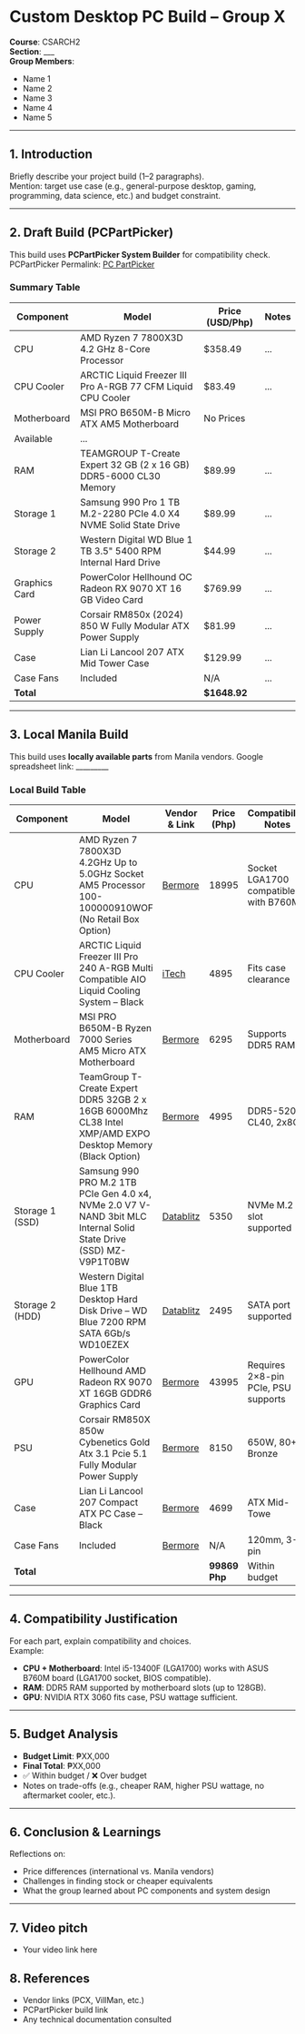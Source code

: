 # Custom Desktop PC Build – Group X

**Course**: CSARCH2  
**Section**: ___  
**Group Members**:  
- Name 1  
- Name 2  
- Name 3  
- Name 4  
- Name 5  

---

## 1. Introduction
Briefly describe your project build (1–2 paragraphs).  
Mention: target use case (e.g., general-purpose desktop, gaming, programming, data science, etc.) and budget constraint.

---

## 2. Draft Build (PCPartPicker)
This build uses **PCPartPicker System Builder** for compatibility check. 
PCPartPicker Permalink: [PC PartPicker](https://pcpartpicker.com/list/JynRcx)

### Summary Table 
| Component       | Model | Price (USD/Php) | Notes |
|-----------------|-------|-----------------|-------|
| CPU             | 	AMD Ryzen 7 7800X3D 4.2 GHz 8-Core Processor   | 	$358.49             | ...   |
| CPU Cooler      | 	ARCTIC Liquid Freezer III Pro A-RGB 77 CFM Liquid CPU Cooler   | 	$83.49             | ...   |
| Motherboard     | 	MSI PRO B650M-B Micro ATX AM5 Motherboard   | No Prices
Available             | ...   |
| RAM             | TEAMGROUP T-Create Expert 32 GB (2 x 16 GB) DDR5-6000 CL30 Memory  |$89.99             | ...   |
| Storage 1       | 	Samsung 990 Pro 1 TB M.2-2280 PCIe 4.0 X4 NVME Solid State Drive   | $89.99            | ...   |
| Storage 2       | 	Western Digital WD Blue 1 TB 3.5" 5400 RPM Internal Hard Drive   | $44.99             | ...   |
| Graphics Card   | 	PowerColor Hellhound OC Radeon RX 9070 XT 16 GB Video Card   | $769.99             | ...   |
| Power Supply    | 		Corsair RM850x (2024) 850 W Fully Modular ATX Power Supply  | $81.99            | ...   |
| Case            | 		Lian Li Lancool 207 ATX Mid Tower Case   | $129.99             | ...   |
| Case Fans       | Included   | N/A             | ...   |
| **Total**       |       | **$1648.92**     |       |

---

## 3. Local Manila Build
This build uses **locally available parts** from Manila vendors.
Google spreadsheet link: _________  

### Local Build Table
| Component       | Model | Vendor & Link      | Price (Php) | Compatibility Notes                  |
|-----------------|-------|--------------------|-------------|--------------------------------------|
| CPU             | AMD Ryzen 7 7800X3D 4.2GHz Up to 5.0GHz Socket AM5 Processor 100-100000910WOF (No Retail Box Option)   | [Bermore](https://bermorzone.com.ph/shop/processors/amd-processors/amd-ryzen-7-7800x3d-4-2ghz-up-to-5-0ghz-socket-am5-processor-100-100000910wof/) | 18995         | Socket LGA1700 compatible with B760M |
| CPU Cooler      | ARCTIC Liquid Freezer III Pro 240 A-RGB Multi Compatible AIO Liquid Cooling System – Black |  [iTech](https://www.itech.ph/product/arctic-liquid-freezer-iii-pro-240-multi-compatible-aio-cpu-water-cooler/)   |  4895    | Fits case clearance         |                |
| Motherboard     | MSI PRO B650M-B Ryzen 7000 Series AM5 Micro ATX Motherboard   | [Bermore](https://bermorzone.com.ph/shop/motherboard/amd-motherboards/msi-pro-b650m-b-ryzen-7000-series-am5-micro-atx-motherboard/) | 6295         | Supports DDR5 RAM                    |
| RAM             | TeamGroup T-Create Expert DDR5 32GB 2 x 16GB 6000Mhz CL38 Intel XMP/AMD EXPO Desktop Memory (Black Option)   | [Bermore](https://bermorzone.com.ph/shop/memory-modules/desktop-memory/teamgroup-t-create-expert-ddr5-32gb-2-x-16gb-6000mhz-cl48-intel-xmp-amd-expo-desktop-memory/) | 4995         | DDR5-5200 CL40, 2x8GB                |
| Storage 1 (SSD) | Samsung 990 PRO M.2 1TB PCIe Gen 4.0 x4, NVMe 2.0 V7 V-NAND 3bit MLC Internal Solid State Drive (SSD) MZ-V9P1T0BW   | [Datablitz](https://ecommerce.datablitz.com.ph/products/samsung-990-pro-1tb-pcie-4-0-nvme-m-2-ssd-mz-v9p1t0bw) | 5350         | NVMe M.2 slot supported              |
| Storage 2 (HDD) | Western Digital Blue 1TB Desktop Hard Disk Drive – WD Blue 7200 RPM SATA 6Gb/s WD10EZEX   | [Datablitz](https://ecommerce.datablitz.com.ph/collections/western-digital-hard-drive/products/wd-blue-1tb-pc-hard-drive-wd10ezex)   | 2495         | SATA port supported                  |
| GPU             | PowerColor Hellhound AMD Radeon RX 9070 XT 16GB GDDR6 Graphics Card   | [Bermore](https://bermorzone.com.ph/shop/video-cards/amd-video-cards/powercolor-hellhound-amd-radeon-rx-9070-xt-16gb-gddr6-graphics-card/)    | 43995         | Requires 2×8-pin PCIe, PSU supports  |
| PSU             | Corsair RM850X 850w Cybenetics Gold Atx 3.1 Pcie 5.1 Fully Modular Power Supply   | [Bermore](https://bermorzone.com.ph/shop/power-sources/power-supply-unit/corsair-rm850x-850w-cybenetics-gold-atx-3-1-pcie-5-1-fully-modular-power-supply/)   | 8150         | 650W, 80+ Bronze                     |
| Case            | Lian Li Lancool 207 Compact ATX PC Case – Black | [Bermore](https://bermorzone.com.ph/shop/chassis/lian-li-lancool-207-compact-atx-pc-case/)   | 4699    | ATX Mid-Towe        | r                        |
| Case Fans       | Included   | [Bermore](link)    | N/A         | 120mm, 3-pin                         |
| **Total**       |       |                    | **99869 Php** | Within budget                        |

---

## 4. Compatibility Justification
For each part, explain compatibility and choices.  
Example:  
- **CPU + Motherboard**: Intel i5-13400F (LGA1700) works with ASUS B760M board (LGA1700 socket, BIOS compatible).  
- **RAM**: DDR5 RAM supported by motherboard slots (up to 128GB).  
- **GPU**: NVIDIA RTX 3060 fits case, PSU wattage sufficient.  

---

## 5. Budget Analysis
- **Budget Limit**: ₱XX,000  
- **Final Total**: ₱XX,000  
- ✅ Within budget / ❌ Over budget  
- Notes on trade-offs (e.g., cheaper RAM, higher PSU wattage, no aftermarket cooler, etc.).

---

## 6. Conclusion & Learnings
Reflections on:  
- Price differences (international vs. Manila vendors)  
- Challenges in finding stock or cheaper equivalents  
- What the group learned about PC components and system design  

---
## 7. Video pitch
- Your video link here  

## 8. References
- Vendor links (PCX, VillMan, etc.)  
- PCPartPicker build link  
- Any technical documentation consulted  

